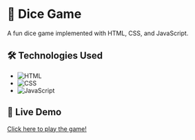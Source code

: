 # 🎲 Dice Game

A fun dice game implemented with HTML, CSS, and JavaScript.

## 🛠️ Technologies Used
- ![HTML](https://img.shields.io/badge/-HTML5-E34F26?logo=html5&logoColor=white)
- ![CSS](https://img.shields.io/badge/-CSS3-1572B6?logo=css3&logoColor=white)
- ![JavaScript](https://img.shields.io/badge/-JavaScript-F7DF1E?logo=javascript&logoColor=black)

## 🚀 Live Demo
[Click here to play the game!](#) 
